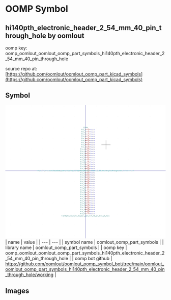 # OOMP Symbol  
## hi140pth_electronic_header_2_54_mm_40_pin_through_hole  by oomlout  
  
oomp key: oomp_oomlout_oomlout_oomp_part_symbols_hi140pth_electronic_header_2_54_mm_40_pin_through_hole  
  
source repo at: [https://github.com/oomlout/oomlout_oomp_part_kicad_symbols](https://github.com/oomlout/oomlout_oomp_part_kicad_symbols)  
## Symbol  
  
[![working.png](working_600.png)](working.png)  
| name | value | 
| --- | --- | 
| symbol name | oomlout_oomp_part_symbols | 
| library name | oomlout_oomp_part_symbols | 
| oomp key | oomp_oomlout_oomlout_oomp_part_symbols_hi140pth_electronic_header_2_54_mm_40_pin_through_hole | 
| oomp bot github | https://github.com/oomlout/oomlout_oomp_symbol_bot/tree/main/oomlout_oomlout_oomp_part_symbols_hi140pth_electronic_header_2_54_mm_40_pin_through_hole/working | 
## Images  
